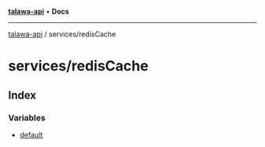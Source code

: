 [**talawa-api**](../../README.md) • **Docs**

***

[talawa-api](../../modules.md) / services/redisCache

# services/redisCache

## Index

### Variables

- [default](variables/default.md)
